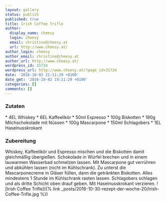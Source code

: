 ```yaml
---
layout: gallery
status: publish
published: true
title: Irish Coffee Trifle
author:
  display_name: cheesy
  login: cheesy
  email: christine@cheesy.at
  url: http://www.cheesy.at/
author_login: cheesy
author_email: christine@cheesy.at
author_url: http://www.cheesy.at/
wordpress_id: 31724
wordpress_url: http://www.cheesy.at/?page_id=31724
date: '2016-10-02 21:11:29 +0100'
date_gmt: '2016-10-02 19:11:29 +0100'
categories: []
comments: []
---
```

### Zutaten
\* 4EL Whiskey
\* 6EL Kaffeelikör
\* 50ml Espresso
\* 100g Biskotten
\* 180g Milchschokolade mit Nüssen
\* 100g Mascarpone
\* 150ml Schlagobers
\* 1EL Haselnusskrokant
### Zubereitung
Whiskey, Kaffeelikör und Espresso mischen und die Biskotten damit gleichmäßig übergießen. Schokolade in Würfel brechen und in einem lauwarmen Wasserbad schmelzen lassen. Mit Mascarpone gut verrühren und abkühlen lassen (nicht im Kühlschrank). Zu unterst die Mascarponecreme in Gläser füllen, dann die getränkten Biskotten. Alles mindestens 1 Stunde im Kühlschrank rasten lassen. Schlagobers schlagen und als dritte Schicht oben drauf geben. Mit Haselnusskrokant verzieren.
![Irish Coffee Trifle]({% link _posts/2016-10-30-rezept-der-woche-20/Irish-Coffee-Trifle.jpg %})
